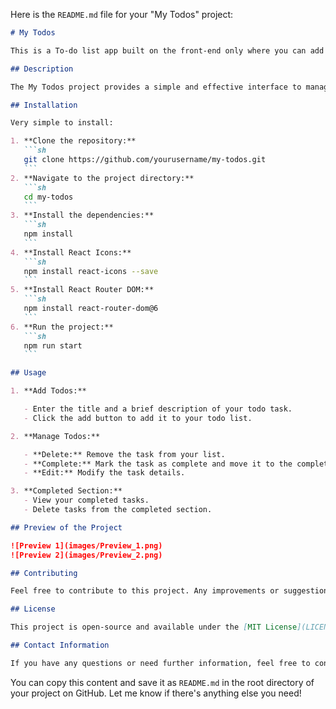 Here is the `README.md` file for your "My Todos" project:

````markdown
# My Todos

This is a To-do list app built on the front-end only where you can add your todo list title and write a brief description on it, and then add it to your list. This will go down in the todo section where you see three buttons: delete, complete, and edit your task. When you complete the todo task and click on the complete button, it will move down into the completed section where you can see your completed todo task, and from there you can also delete it. All tasks are stored in your local storage.

## Description

The My Todos project provides a simple and effective interface to manage your daily tasks. Users can add, edit, complete, and delete tasks. Completed tasks are moved to a separate section, making it easy to track progress. All tasks are stored in the local storage, ensuring persistence across sessions.

## Installation

Very simple to install:

1. **Clone the repository:**
   ```sh
   git clone https://github.com/yourusername/my-todos.git
   ```
2. **Navigate to the project directory:**
   ```sh
   cd my-todos
   ```
3. **Install the dependencies:**
   ```sh
   npm install
   ```
4. **Install React Icons:**
   ```sh
   npm install react-icons --save
   ```
5. **Install React Router DOM:**
   ```sh
   npm install react-router-dom@6
   ```
6. **Run the project:**
   ```sh
   npm run start
   ```

## Usage

1. **Add Todos:**

   - Enter the title and a brief description of your todo task.
   - Click the add button to add it to your todo list.

2. **Manage Todos:**

   - **Delete:** Remove the task from your list.
   - **Complete:** Mark the task as complete and move it to the completed section.
   - **Edit:** Modify the task details.

3. **Completed Section:**
   - View your completed tasks.
   - Delete tasks from the completed section.

## Preview of the Project

![Preview 1](images/Preview_1.png)
![Preview 2](images/Preview_2.png)

## Contributing

Feel free to contribute to this project. Any improvements or suggestions are welcome!

## License

This project is open-source and available under the [MIT License](LICENSE).

## Contact Information

If you have any questions or need further information, feel free to contact me at mauryamohit138@gmail.com.
````

You can copy this content and save it as `README.md` in the root directory of your project on GitHub. Let me know if there's anything else you need!

